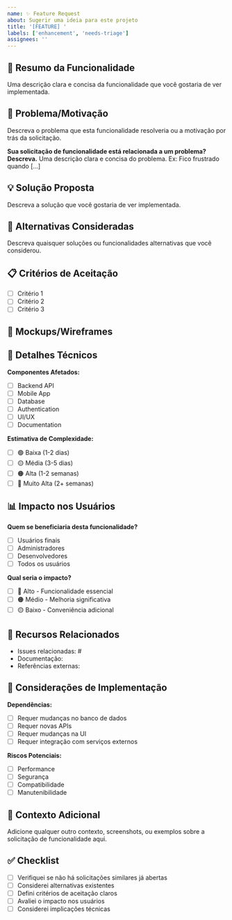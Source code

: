 ```yaml
---
name: ✨ Feature Request
about: Sugerir uma ideia para este projeto
title: '[FEATURE] '
labels: ['enhancement', 'needs-triage']
assignees: ''
---
```


## 🚀 Resumo da Funcionalidade

Uma descrição clara e concisa da funcionalidade que você gostaria de ver implementada.

## 🎯 Problema/Motivação

Descreva o problema que esta funcionalidade resolveria ou a motivação por trás da solicitação.

**Sua solicitação de funcionalidade está relacionada a um problema? Descreva.**
Uma descrição clara e concisa do problema. Ex: Fico frustrado quando [...]

## 💡 Solução Proposta

Descreva a solução que você gostaria de ver implementada.

## 🔄 Alternativas Consideradas

Descreva quaisquer soluções ou funcionalidades alternativas que você considerou.

## 📋 Critérios de Aceitação

- [ ] Critério 1
- [ ] Critério 2
- [ ] Critério 3

## 🎨 Mockups/Wireframes

<!-- Se aplicável, adicione mockups ou wireframes da funcionalidade -->

## 🔧 Detalhes Técnicos

**Componentes Afetados:**
- [ ] Backend API
- [ ] Mobile App
- [ ] Database
- [ ] Authentication
- [ ] UI/UX
- [ ] Documentation

**Estimativa de Complexidade:**
- [ ] 🟢 Baixa (1-2 dias)
- [ ] 🟡 Média (3-5 dias)
- [ ] 🟠 Alta (1-2 semanas)
- [ ] 🔴 Muito Alta (2+ semanas)

## 📊 Impacto nos Usuários

**Quem se beneficiaria desta funcionalidade?**
- [ ] Usuários finais
- [ ] Administradores
- [ ] Desenvolvedores
- [ ] Todos os usuários

**Qual seria o impacto?**
- [ ] 🔴 Alto - Funcionalidade essencial
- [ ] 🟠 Médio - Melhoria significativa
- [ ] 🟡 Baixo - Conveniência adicional

## 🔗 Recursos Relacionados

- Issues relacionadas: #
- Documentação: 
- Referências externas: 

## 🚧 Considerações de Implementação

**Dependências:**
- [ ] Requer mudanças no banco de dados
- [ ] Requer novas APIs
- [ ] Requer mudanças na UI
- [ ] Requer integração com serviços externos

**Riscos Potenciais:**
- [ ] Performance
- [ ] Segurança
- [ ] Compatibilidade
- [ ] Manutenibilidade

## 📝 Contexto Adicional

Adicione qualquer outro contexto, screenshots, ou exemplos sobre a solicitação de funcionalidade aqui.

## ✅ Checklist

- [ ] Verifiquei se não há solicitações similares já abertas
- [ ] Considerei alternativas existentes
- [ ] Defini critérios de aceitação claros
- [ ] Avaliei o impacto nos usuários
- [ ] Considerei implicações técnicas